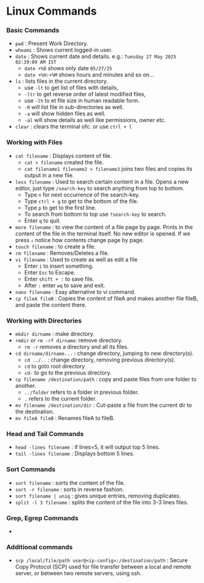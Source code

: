 # Linux Commands
### Basic Commands
- `pwd` : Present Work Directory.
- `whoami` : Shows current logged-in user.
- `date` : Shows current date and details. e.g.: `Tuesday 27 May 2025 02:39:09 AM IST`
  * `date +%D` shows only date `05/27/25`
  * `date +%H:+%M` shows hours and minutes and so on...
- `ls` : lists files in the current directory.
   * use `-lt` to get list of files with details,
   * `-ltr` to get reverse order of latest modified files,
   * use `-lh` to et file size in human readable form.
   * `-R` will list file in sub-directories as well.
   * `-a` will show hidden files as well.
   * `-al` will show details as well like permissions, owner etc.
- `clear` : clears the terminal ofc. or use `ctrl + l`
### Working with Files
- `cat filename` : Displays content of file.
  * `cat > filename` created the file.
  * `cat filename1 filename2 > filename3` joins two files and copies its output in a new file. 
- `less filename` : Used to search certain content in a file. Opens a new editor, just type `/search-key` to search anything from top to bottom.
    * Type `n` for next occurrence of the search-key.
    * Type `ctrl + g` to get to the bottom of the file.
    * Type `p` to get to the first line.
    * To search from bottom to top use `?search-key` to search.
    * Enter `q` to quit.
- `more filename` : to view the content of a file page by page. Prints in the content of the file in the terminal itself. No new editor is opened. If we press `↓` notice how contents change page by page.
- `touch filename` : to create a file.
- `rm filename` : Removes/Deletes a file.
- `vi filename` : Used to create as well as edit a file
  * Enter `i` to insert something.
  * Enter `Esc` to Escape.
  * Enter `shift + :` to save file.
  * After `:` enter `wq` to save and exit.
- `nano filename` : Esay alternative to vi command.
- `cp fileA fileB` : Copies the content of fileA and makes another file fileB, and paste the content there.
### Working with Directories
- `mkdir dirname` : make directory.
- `rmdir` or `rm -rf dirname`: remove directory.
  * `rm -r` removes a directory and all its files.
- `cd dirname/dirname...` : change directory, jumping to new directory(s).
  * `cd ../..` : change directory, removing previous directory(s).
  * `cd` to goto root directory
  * `cd-` to go to the previous directory. 
- `cp filename /destination/path` : copy and paste files from one folder to another.
  * `../folder` refers to a folder in previous folder.
  * `.` refers to the current folder.
- `mv filename /destination/dir` : Cut-paste a file from the current dir to the destination.
- `mv fileA fileB` : Renames fileA to fileB.
### Head and Tail Commands
- `head -lines filename` : if lines=5, it will output top 5 lines.
- `tail -lines filename` : Displays bottom 5 lines.
### Sort Commands
- `sort filename` : sorts the content of the file.
- `sort -r filename` : sorts in reverse fashion.
- `sort filename | uniq` : gives unique entries, removing duplicates.
- `split -l 3 filename` : splits the content of the file into 3-3 lines files.
### Grep, Egrep Commands
-
### Additional commands

- `scp /local/file/path user@<ip-config>:/destination/path` : Secure Copy Protocol (SCP) used for file transfer between a local and remote server, or between two remote servers, using ssh.



